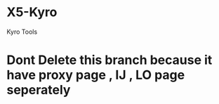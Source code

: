 # X5-Kyro
Kyro Tools


# Dont Delete this branch because it have proxy page , IJ , LO page seperately

